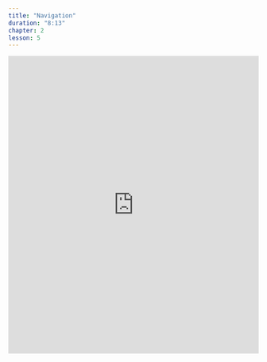 ```yaml
---
title: "Navigation"
duration: "8:13"
chapter: 2
lesson: 5
---
```


<iframe width="100%" height="600" src="https://www.youtube.com/embed/bh7ibBsBR1Y" title="YouTube video player" frameborder="0" allow="accelerometer; autoplay; clipboard-write; encrypted-media; gyroscope; picture-in-picture; web-share" allowfullscreen></iframe>